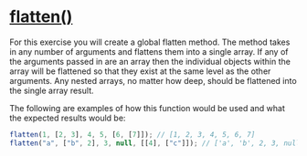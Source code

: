 # [flatten()](https://www.codewars.com/kata/513fa1d75e4297ba38000003)

For this exercise you will create a global flatten method. The method takes in any number of arguments and flattens them into a single array. If any of the arguments passed in are an array then the individual objects within the array will be flattened so that they exist at the same level as the other arguments. Any nested arrays, no matter how deep, should be flattened into the single array result.

The following are examples of how this function would be used and what the expected results would be:

```javascript
flatten(1, [2, 3], 4, 5, [6, [7]]); // [1, 2, 3, 4, 5, 6, 7]
flatten("a", ["b", 2], 3, null, [[4], ["c"]]); // ['a', 'b', 2, 3, null, 4, 'c']
```
